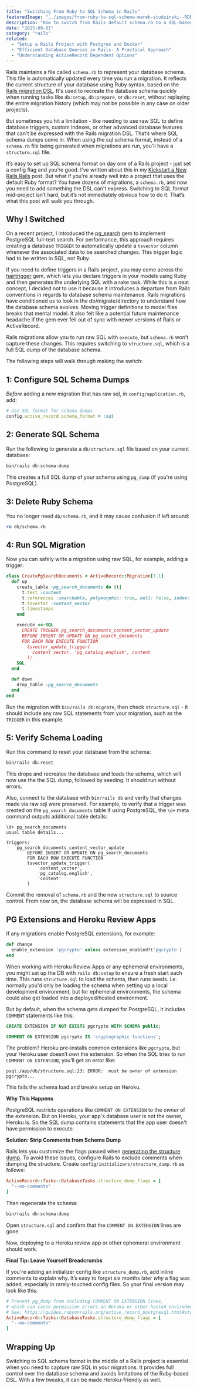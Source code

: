 ```yaml
---
title: "Switching From Ruby to SQL Schema in Rails"
featuredImage: "../images/from-ruby-to-sql-schema-marek-studzinski--RDBDQuGF9k-unsplash.jpg"
description: "How to switch from Rails default schema.rb to a SQL-based structure.sql schema dump mid-project without breaking your existing setup."
date: "2025-09-01"
category: "rails"
related:
  - "Setup a Rails Project with Postgres and Docker"
  - "Efficient Database Queries in Rails: A Practical Approach"
  - "Understanding ActiveRecord Dependent Options"
---
```


Rails maintains a file called `schema.rb` to represent your database schema. This file is automatically updated every time you run a migration. It reflects the current structure of your database using Ruby syntax, based on the [Rails migration DSL](https://api.rubyonrails.org/v8.0.2/classes/ActiveRecord/ConnectionAdapters/SchemaStatements.html). It's used to recreate the database schema quickly when running tasks like `db:setup`, `db:prepare`, or `db:reset`, without replaying the entire migration history (which may not be possible in any case on older projects).

But sometimes you hit a limitation - like needing to use raw SQL to define database triggers, custom indexes, or other advanced database features that can't be expressed with the Rails migration DSL. That’s where SQL schema dumps come in. When using the sql schema format, instead of a `schema.rb` file being generated when migrations are run, you'll have a `structure.sql` file.

It’s easy to set up SQL schema format on day one of a Rails project - just set a config flag and you’re good. I've written about this in my [Kickstart a New Rails Rails](../kickstart-a-new-rails-project) post. But what if you're already well into a project that uses the default Ruby format? You have dozens of migrations, a `schema.rb`, and now you need to add something the DSL can't express. Switching to SQL format mid-project isn’t hard, but it’s not immediately obvious how to do it. That’s what this post will walk you through.

## Why I Switched

On a recent project, I introduced the [pg_search](https://github.com/Casecommons/pg_search) gem to implement PostgreSQL full-text search. For performance, this approach requires creating a database `TRIGGER` to automatically update a `tsvector` column whenever the associated data to be searched changes. This trigger logic had to be written in SQL, not Ruby.

<aside class="markdown-aside">
If you need to define triggers in a Rails project, you may come across the <a class="markdown-link" href="https://github.com/jenseng/hair_trigger">hairtrigger</a> gem, which lets you declare triggers in your models using Ruby and then generates the underlying SQL with a rake task. While this is a neat concept, I decided not to use it because it introduces a departure from Rails conventions in regards to database schema maintenance. Rails migrations have conditioned us to look in the db/migrate/directory to understand how the database schema evolves. Moving trigger definitions to model files breaks that mental model. It also felt like a potential future maintenance headache if the gem ever fell out of sync with newer versions of Rails or ActiveRecord.
</aside>

Rails migrations allow you to run raw SQL with `execute`, but `schema.rb` won’t capture these changes. This requires switching to `structure.sql`, which is a full SQL dump of the database schema.

The following steps will walk through making the switch:

## 1: Configure SQL Schema Dumps

*Before* adding a new migration that has raw sql, in `config/application.rb`, add:

```ruby
# Use SQL format for schema dumps
config.active_record.schema_format = :sql
```

## 2: Generate SQL Schema

Run the following to generate a `db/structure.sql` file based on your current database:

```sh
bin/rails db:schema:dump
```

This creates a full SQL dump of your schema using `pg_dump` (if you're using PostgreSQL).

## 3: Delete Ruby Schema

You no longer need `db/schema.rb`, and it may cause confusion if left around:

```sh
rm db/schema.rb
```

## 4: Run SQL Migration

Now you can safely write a migration using raw SQL, for example, adding a trigger:

```ruby
class CreatePgSearchDocuments < ActiveRecord::Migration[7.1]
  def up
    create_table :pg_search_documents do |t|
      t.text :content
      t.references :searchable, polymorphic: true, null: false, index: true
      t.tsvector :content_vector
      t.timestamps
    end

    execute <<~SQL
      CREATE TRIGGER pg_search_documents_content_vector_update
      BEFORE INSERT OR UPDATE ON pg_search_documents
      FOR EACH ROW EXECUTE FUNCTION
        tsvector_update_trigger(
          content_vector, 'pg_catalog.english', content
        );
    SQL
  end

  def down
    drop_table :pg_search_documents
  end
end
```

Run the migration with `bin/rails db:migrate`, then check `structure.sql` - it should include any raw SQL statements from your migration, such as the `TRIGGER` in this example.

## 5: Verify Schema Loading

Run this command to reset your database from the schema:

```sh
bin/rails db:reset
```

This drops and recreates the database and loads the schema, which will now use the the SQL dump, followed by seeding. It should run without errors.

Also, connect to the database with `bin/rails db` and verify that changes made via raw sql were preserved. For example, to verify that a trigger was created on the `pg_search_documents` table if using PostgreSQL, the `\d+` meta command outputs additional table details:

```
\d+ pg_search_documents
usual table details...

Triggers:
    pg_search_documents_content_vector_update
        BEFORE INSERT OR UPDATE ON pg_search_documents
        FOR EACH ROW EXECUTE FUNCTION
        tsvector_update_trigger(
            'content_vector',
            'pg_catalog.english',
            'content'
        )
```

Commit the removal of `schema.rb` and the new `structure.sql` to source control. From now on, the database schema will be expressed in SQL.

## PG Extensions and Heroku Review Apps

If any migrations enable PostgreSQL extensions, for example:

```ruby
def change
  enable_extension 'pgcrypto' unless extension_enabled?('pgcrypto')
end
```

When working with Heroku Review Apps or any ephemeral environments, you might set up the DB with `rails db:setup` to ensure a fresh start each time. This runs `structure.sql` to load the schema, then runs seeds. i.e. normally you'd only be loading the schema when setting up a local development environment, but for ephemeral environments, the schema could also get loaded into a deployed/hosted environment.

But by default, when the schema gets dumped for PostgreSQL, it includes `COMMENT` statements like this:

```sql
CREATE EXTENSION IF NOT EXISTS pgcrypto WITH SCHEMA public;

COMMENT ON EXTENSION pgcrypto IS 'cryptographic functions';
```

The problem? Heroku pre-installs common extensions like `pgcrypto`, but your Heroku user doesn’t *own* the extension. So when the SQL tries to run `COMMENT ON EXTENSION`, you’ll get an error like:

```
psql:/app/db/structure.sql:23: ERROR:  must be owner of extension pgcrypto...
```

This fails the schema load and breaks setup on Heroku.

**Why This Happens**

PostgreSQL restricts operations like `COMMENT ON EXTENSION` to the *owner* of the extension. But on Heroku, your app's database user is not the owner, Heroku is. So the SQL dump contains statements that the app user doesn't have permission to execute.

**Solution: Strip Comments from Schema Dump**

Rails lets you customize the flags passed when [generating the structure dump](https://guides.rubyonrails.org/active_record_postgresql.html#structure-dumps). To avoid these issues, configure Rails to exclude comments when dumping the structure. Create `config/initializers/structure_dump.rb` as follows:

```ruby
ActiveRecord::Tasks::DatabaseTasks.structure_dump_flags = [
  "--no-comments"
]
```

Then regenerate the schema:

```sh
bin/rails db:schema:dump
```

Open `structure.sql` and confirm that the `COMMENT ON EXTENSION` lines are gone.

Now, deploying to a Heroku review app or other ephemeral environment should work.

**Final Tip: Leave Yourself Breadcrumbs**

If you're adding an initializer config like `structure_dump.rb`, add inline comments to explain why. It’s easy to forget six months later *why* a flag was added, especially in rarely-touched config files. So your final version may look like this:

```ruby
# Prevent pg_dump from including COMMENT ON EXTENSION lines,
# which can cause permission errors on Heroku or other hosted environments.
# See: https://guides.rubyonrails.org/active_record_postgresql.html#structure-dumps
ActiveRecord::Tasks::DatabaseTasks.structure_dump_flags = [
  "--no-comments"
]
```

## Wrapping Up

Switching to SQL schema format in the middle of a Rails project is essential when you need to capture raw SQL in your migrations. It provides full control over the database schema and avoids limitations of the Ruby-based DSL. With a few tweaks, it can be made Heroku-friendly as well.

